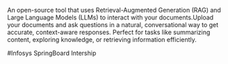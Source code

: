 An open-source tool that uses Retrieval-Augmented Generation (RAG) and Large Language Models (LLMs) to interact with your documents.Upload your documents and ask questions in a natural, conversational way to get accurate, context-aware responses. Perfect for tasks like summarizing content, exploring knowledge, or retrieving information efficiently.

#Infosys SpringBoard Intership
